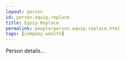 ```yaml
---
layout: person
id: person.equip.replace
title: Equip Replace
permalink: people/person.equip.replace.html
tags: [company.wealth]
---
```


Person details...